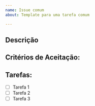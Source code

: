 ```yaml
---
name: Issue comum
about: Template para uma tarefa comum

---
```


## Descrição
<!-- Descrição detalhada do que deverá ser feito nessa issue -->

## Critérios de Aceitação:
<!-- Liste aqui o que o revisor terá que verificar para determinar se a issue foi ou não concluída -->

## Tarefas:
<!-- Lista de tarefas que o responsável por essa issue terá que fazer -->

- [ ] Tarefa 1
- [ ] Tarefa 2
- [ ] Tarefa 3
